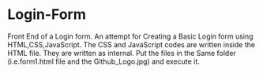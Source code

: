 # Login-Form
Front End of a Login form.
An attempt for Creating a Basic Login form using HTML,CSS,JavaScript.
The CSS and JavaScript codes are written inside the HTML file. They are written as internal.
Put the files in the Same folder (i.e.form1.html file and the Github_Logo.jpg) and execute it.
